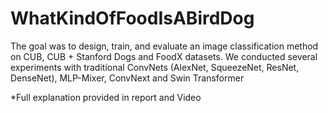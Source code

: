# WhatKindOfFoodIsABirdDog
The goal was to design, train, and evaluate an image classification method on CUB, CUB + Stanford Dogs and FoodX datasets. We conducted several experiments with traditional ConvNets (AlexNet, SqueezeNet, ResNet, DenseNet), MLP-Mixer, ConvNext and Swin Transformer

*Full explanation provided in report and Video 
